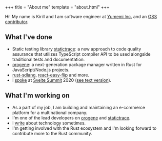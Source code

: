 +++
title = "About me"
template = "about.html"
+++

Hi! My name is Kirill and I am software engineer at [Yumemi Inc.](https://yumemi.co.jp/) and an [OSS contributor](https://github.com/jlkiri).

## What I've done

- Static testing library [statictrace](https://github.com/yumemi-inc/statictrace): a new approach to code quality assurance that utilizes TypeScript compiler API to be used alongside traditional tests and documentation.
- [orogene](https://github.com/orogene/orogene): a next-generation package manager written in Rust for JavaScript/Node.js projects.
- [rust-sdlang](https://github.com/jlkiri/rust-sdlang), [react-easy-flip](https://github.com/jlkiri/react-easy-flip) and more.
- I [spoke](https://www.youtube.com/watch?v=9S8GUTcMsgA) at [Svelte Summit](https://sveltesummit.com/) 2020 ([see text version](https://www.kirillvasiltsov.com/writing/unlocking-the-power-of-svelte-actions/)).

## What I'm working on

- As a part of my job, I am building and maintaining an e-commerce platform for a multinational company.
- I'm one of the lead developers on [orogene](https://github.com/orogene/orogene) and [statictrace](https://github.com/yumemi-inc/statictrace).
- I [write](https://www.kirillvasiltsov.com/writing/) about technology sometimes.
- I'm getting involved with the Rust ecosystem and I'm looking forward to contribute more to the Rust community.
